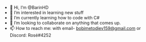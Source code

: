 - 👋 Hi, I’m @BarinHD
- 👀 I’m interested in learning new stuff
- 🌱 I’m currently learning how to code with C#
- 💞️ I’m looking to collaborate on anything that comes up.
- 📫 How to reach me: with email- bobimetodiev159@gmail.com or Discord: Rosé#4252

<!---
BarinHD/BarinHD is a ✨ special ✨ repository because its `README.md` (this file) appears on your GitHub profile.
You can click the Preview link to take a look at your changes.
--->
